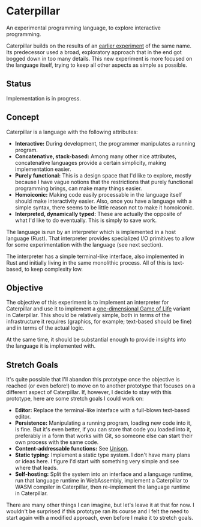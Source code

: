 # Caterpillar

An experimental programming language, to explore interactive programming.

Caterpillar builds on the results of an [earlier experiment](../archive/cp0/) of the same name. Its predecessor used a broad, exploratory approach that in the end got bogged down in too many details. This new experiment is more focused on the language itself, trying to keep all other aspects as simple as possible.


## Status

Implementation is in progress.


## Concept

Caterpillar is a language with the following attributes:

- **Interactive:** During development, the programmer manipulates a running program.
- **Concatenative, stack-based:** Among many other nice attributes, concatenative languages provide a certain simplicity, making implementation easier.
- **Purely functional:** This is a design space that I'd like to explore, mostly because I have vague notions that the restrictions that purely functional programming brings, can make many things easier.
- **Homoiconic:** Making code easily processable in the language itself should make interactivity easier. Also, once you have a language with a simple syntax, there seems to be little reason not to make it homoiconic.
- **Interpreted, dynamically typed:** These are actually the opposite of what I'd like to do eventually. This is simply to save work.

The language is run by an interpreter which is implemented in a host language (Rust). That interpreter provides specialized I/O primitives to allow for some experimentation with the language (see next section).

The interpreter has a simple terminal-like interface, also implemented in Rust and initially living in the same monolithic process. All of this is text-based, to keep complexity low.


## Objective

The objective of this experiment is to implement an interpreter for Caterpillar and use it to implement a [one-dimensional Game of Life](http://jonmillen.com/1dlife/index.html) variant in Caterpillar. This should be relatively simple, both in terms of the infrastructure it requires (graphics, for example; text-based should be fine) and in terms of the actual logic.

At the same time, it should be substantial enough to provide insights into the language it is implemented with.


## Stretch Goals

It's quite possible that I'll abandon this prototype once the objective is reached (or even before!) to move on to another prototype that focuses on a different aspect of Caterpillar. If, however, I decide to stay with this prototype, here are some stretch goals I could work on:

- **Editor:** Replace the terminal-like interface with a full-blown text-based editor.
- **Persistence:** Manipulating a running program, loading new code into it, is fine. But it's even better, if you can store that code you loaded into it, preferably in a form that works with Git, so someone else can start their own process with the same code.
- **Content-addressable functions:** See [Unison](https://www.unison-lang.org/learn/the-big-idea/).
- **Static typing:** Implement a static type system. I don't have many plans or ideas here. I figure I'd start with something very simple and see where that leads.
- **Self-hosting:** Split the system into an interface and a language runtime, run that language runtime in WebAssembly, implement a Caterpillar to WASM compiler in Caterpillar, then re-implement the language runtime in Caterpillar.

There are many other things I can imagine, but let's leave it at that for now. I wouldn't be surprised if this prototype ran its course and I felt the need to start again with a modified approach, even before I make it to stretch goals.
